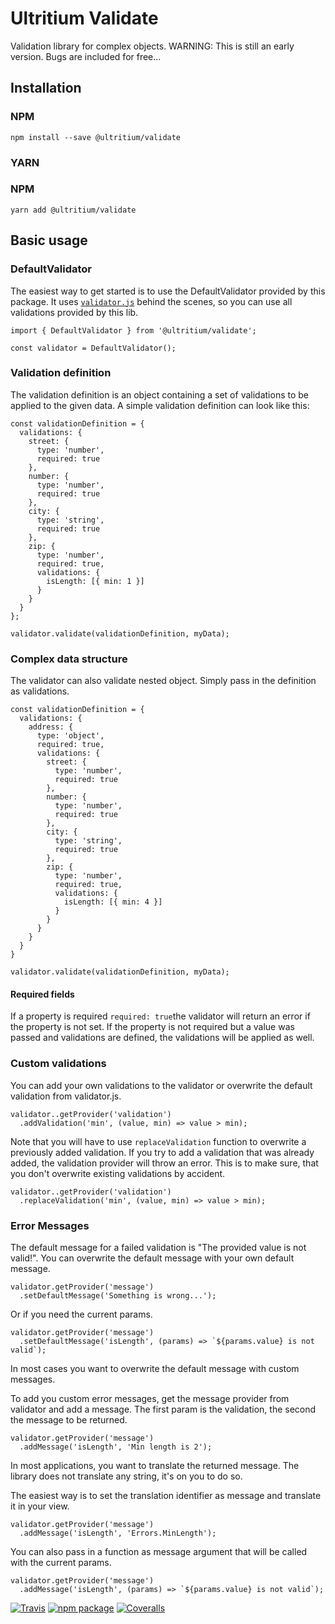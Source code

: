 Ultritium Validate
=========================

Validation library for complex objects.
WARNING: This is still an early version. Bugs are included for free...


## Installation
### NPM
```
npm install --save @ultritium/validate
```

### YARN
### NPM
```
yarn add @ultritium/validate
```

## Basic usage
### DefaultValidator
The easiest way to get started is to use the DefaultValidator provided by this package.
It uses [`validator.js`](https://github.com/chriso/validator.js) behind the scenes, so you can use all validations provided by this lib.

```
import { DefaultValidator } from '@ultritium/validate';

const validator = DefaultValidator();
```

### Validation definition
The validation definition is an object containing a set of validations to be applied to the given data.
A simple validation definition can look like this:
```
const validationDefinition = {
  validations: {
    street: {
      type: 'number',
      required: true
    },
    number: {
      type: 'number',
      required: true
    },
    city: {
      type: 'string',
      required: true
    },
    zip: {
      type: 'number',
      required: true,
      validations: {
        isLength: [{ min: 1 }]
      }
    }
  }
};

validator.validate(validationDefinition, myData);
```

### Complex data structure
The validator can also validate nested object. Simply pass in the definition as validations.
```
const validationDefinition = {
  validations: {
    address: {
      type: 'object',
      required: true,
      validations: {
        street: {
          type: 'number',
          required: true
        },
        number: {
          type: 'number',
          required: true
        },
        city: {
          type: 'string',
          required: true
        },
        zip: {
          type: 'number',
          required: true,
          validations: {
            isLength: [{ min: 4 }]
          }
        }
      }
    }
  }
}

validator.validate(validationDefinition, myData);
```

#### Required fields
If a property is required ```required: true```the validator will return an error if the property is not set.
If the property is not required but a value was passed and validations are defined, the validations will be applied as well.

### Custom validations
You can add your own validations to the validator or overwrite the default validation from validator.js.
```
validator..getProvider('validation')
  .addValidation('min', (value, min) => value > min);
```

Note that you will have to use ```replaceValidation``` function to overwrite a previously added validation.
If you try to add a validation that was already added, the validation provider will throw an error.
This is to make sure, that you don't overwrite existing validations by accident.

```
validator..getProvider('validation')
  .replaceValidation('min', (value, min) => value > min);
```

### Error Messages
The default message for a failed validation is "The provided value is not valid!".
You can overwrite the default message with your own default message.
```
validator.getProvider('message')
  .setDefaultMessage('Something is wrong...');
```

Or if you need the current params.
```
validator.getProvider('message')
  .setDefaultMessage('isLength', (params) => `${params.value} is not valid`);
```

In most cases you want to overwrite the default message with custom messages.

To add you custom error messages, get the message provider from validator and add a message.
The first param is the validation, the second the message to be returned.
```
validator.getProvider('message')
  .addMessage('isLength', 'Min length is 2');
```

In most applications, you want to translate the returned message.
The library does not translate any string, it's on you to do so.

The easiest way is to set the translation identifier as message and translate it in your view.
```
validator.getProvider('message')
  .addMessage('isLength', 'Errors.MinLength');
```

You can also pass in a function as message argument that will be called with the current params.
```
validator.getProvider('message')
  .addMessage('isLength', (params) => `${params.value} is not valid`);
```




[![Travis][build-badge]][build]
[![npm package][npm-badge]][npm]
[![Coveralls][coveralls-badge]][coveralls]



[build-badge]: https://img.shields.io/travis/user/repo/master.png?style=flat-square
[build]: https://travis-ci.org/user/repo

[npm-badge]: https://img.shields.io/npm/v/npm-package.png?style=flat-square
[npm]: https://www.npmjs.org/package/npm-package

[coveralls-badge]: https://img.shields.io/coveralls/user/repo/master.png?style=flat-square
[coveralls]: https://coveralls.io/github/user/repo
